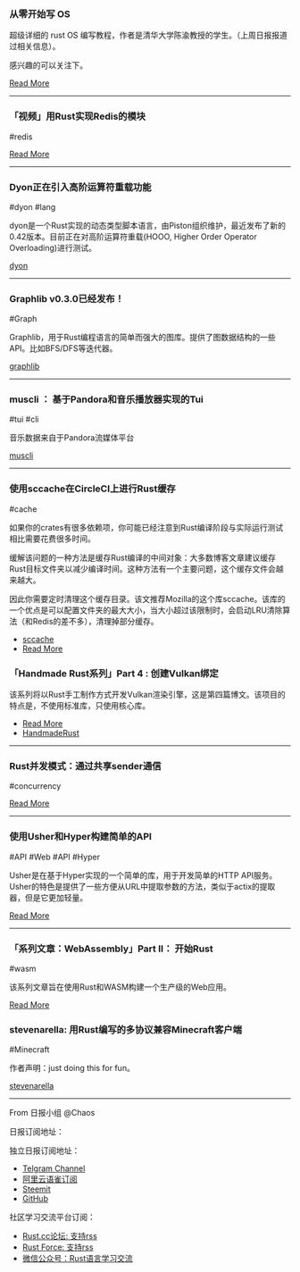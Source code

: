 ### 从零开始写 OS 

超级详细的 rust OS 编写教程，作者是清华大学陈渝教授的学生。（上周日报报道过相关信息）。

感兴趣的可以关注下。

[Read More](https://zhuanlan.zhihu.com/c_1086573713289347072)

---

### 「视频」用Rust实现Redis的模块

#redis

[Read More](https://www.youtube.com/watch?v=c1E8jxWVfoI)

---

### Dyon正在引入高阶运算符重载功能

#dyon #lang

dyon是一个Rust实现的动态类型脚本语言，由Piston组织维护，最近发布了新的0.42版本。目前正在对高阶运算符重载(HOOO, Higher Order Operator Overloading)进行测试。

[dyon](https://github.com/PistonDevelopers/dyon)

---

### Graphlib v0.3.0已经发布！

#Graph

Graphlib，用于Rust编程语言的简单而强大的图库。提供了图数据结构的一些API。比如BFS/DFS等迭代器。

[graphlib](https://github.com/purpleprotocol/graphlib)

---

### muscli ： 基于Pandora和音乐播放器实现的Tui

#tui #cli

音乐数据来自于Pandora流媒体平台

[muscli](https://github.com/CMatri/muscli)

---

### 使用sccache在CircleCI上进行Rust缓存

#cache

如果你的crates有很多依赖项，你可能已经注意到Rust编译阶段与实际运行测试相比需要花费很多时间。

缓解该问题的一种方法是缓存Rust编译的中间对象：大多数博客文章建议缓存Rust目标文件夹以减少编译时间。这种方法有一个主要问题，这个缓存文件会越来越大。

因此你需要定时清理这个缓存目录。该文推荐Mozilla的这个库sccache。该库的一个优点是可以配置文件夹的最大大小，当大小超过该限制时，会启动LRU清除算法（和Redis的差不多），清理掉部分缓存。

- [sccache](https://github.com/mozilla/sccache)
- [Read More](https://medium.com/@edouard.oger/rust-caching-on-circleci-using-sccache-c996344f0115)

### 「Handmade Rust系列」Part 4 : 创建Vulkan绑定

该系列将以Rust手工制作方式开发Vulkan渲染引擎，这是第四篇博文。该项目的特点是，不使用标准库，只使用核心库。

- [Read More](http://stevenlr.com/posts/handmade-rust-4-vulkan-bindings/)
- [HandmadeRust](https://github.com/stevenlr/HandmadeRust)

---

### Rust并发模式：通过共享sender通信

#concurrency

[Read More](https://medium.com/@polyglot_factotum/rust-concurrency-patterns-communicate-by-sharing-your-sender-re-visited-9d42e6dfecfa)

---

### 使用Usher和Hyper构建简单的API

#API #Web #API #Hyper

Usher是在基于Hyper实现的一个简单的库，用于开发简单的HTTP API服务。Usher的特色是提供了一些方便从URL中提取参数的方法，类似于actix的提取器，但是它更加轻量。

[Read More](https://whitfin.io/building-simple-apis-with-hyper-and-usher/)

---

### 「系列文章：WebAssembly」Part II： 开始Rust

#wasm

该系列文章旨在使用Rust和WASM构建一个生产级的Web应用。

[Read More](https://medium.com/tech-lah/webassembly-part-ii-a-wasm-with-rust-2356dbc6526e)

### stevenarella: 用Rust编写的多协议兼容Minecraft客户端

#Minecraft

作者声明：just doing this for fun。

[stevenarella](https://github.com/iceiix/stevenarella)

---

From 日报小组 @Chaos

日报订阅地址：

独立日报订阅地址：
- [Telgram Channel](https://t.me/rust_daily_news )
- [阿里云语雀订阅](https://www.yuque.com/chaosbot/rustnews)
- [Steemit](https://steemit.com/@blackanger)
- [GitHub](https://github.com/RustStudy/rust_daily_news)

社区学习交流平台订阅：
- [Rust.cc论坛: 支持rss](https://rust.cc)
- [Rust Force: 支持rss](https://rustforce.net/)
- [微信公众号：Rust语言学习交流](https://rust.cc/article?id=ed7c9379-d681-47cb-9532-0db97d883f62)

